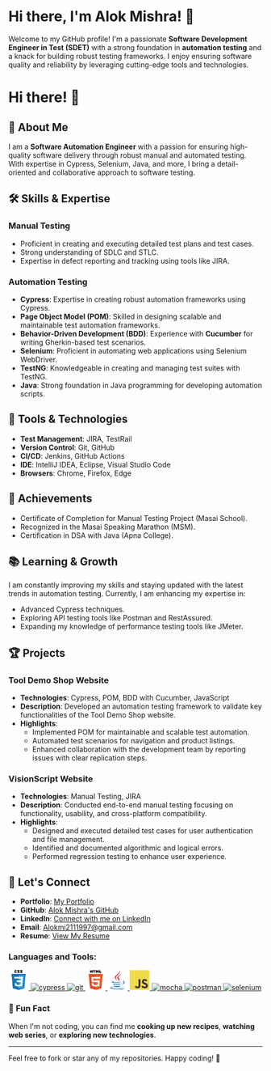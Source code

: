 # Hi there, I'm Alok Mishra! 👋  

Welcome to my GitHub profile! I'm a passionate **Software Development Engineer in Test (SDET)** with a strong foundation in **automation testing** and a knack for building robust testing frameworks. I enjoy ensuring software quality and reliability by leveraging cutting-edge tools and technologies.  

# Hi there! 👋

## 🚀 About Me
I am a **Software Automation Engineer** with a passion for ensuring high-quality software delivery through robust manual and automated testing. With expertise in Cypress, Selenium, Java, and more, I bring a detail-oriented and collaborative approach to software testing.

## 🛠️ Skills & Expertise

### Manual Testing
- Proficient in creating and executing detailed test plans and test cases.
- Strong understanding of SDLC and STLC.
- Expertise in defect reporting and tracking using tools like JIRA.

### Automation Testing
- **Cypress**: Expertise in creating robust automation frameworks using Cypress.
- **Page Object Model (POM)**: Skilled in designing scalable and maintainable test automation frameworks.
- **Behavior-Driven Development (BDD)**: Experience with **Cucumber** for writing Gherkin-based test scenarios.
- **Selenium**: Proficient in automating web applications using Selenium WebDriver.
- **TestNG**: Knowledgeable in creating and managing test suites with TestNG.
- **Java**: Strong foundation in Java programming for developing automation scripts.

## 📂 Tools & Technologies
- **Test Management**: JIRA, TestRail
- **Version Control**: Git, GitHub
- **CI/CD**: Jenkins, GitHub Actions
- **IDE**: IntelliJ IDEA, Eclipse, Visual Studio Code
- **Browsers**: Chrome, Firefox, Edge

## 🌟 Achievements
- Certificate of Completion for Manual Testing Project (Masai School).
- Recognized in the Masai Speaking Marathon (MSM).
- Certification in DSA with Java (Apna College).

## 📚 Learning & Growth
I am constantly improving my skills and staying updated with the latest trends in automation testing. Currently, I am enhancing my expertise in:
- Advanced Cypress techniques.
- Exploring API testing tools like Postman and RestAssured.
- Expanding my knowledge of performance testing tools like JMeter.

## 🏆 Projects

### Tool Demo Shop Website
- **Technologies**: Cypress, POM, BDD with Cucumber, JavaScript
- **Description**: Developed an automation testing framework to validate key functionalities of the Tool Demo Shop website.
- **Highlights**:
  - Implemented POM for maintainable and scalable test automation.
  - Automated test scenarios for navigation and product listings.
  - Enhanced collaboration with the development team by reporting issues with clear replication steps.

### VisionScript Website
- **Technologies**: Manual Testing, JIRA
- **Description**: Conducted end-to-end manual testing focusing on functionality, usability, and cross-platform compatibility.
- **Highlights**:
  - Designed and executed detailed test cases for user authentication and file management.
  - Identified and documented algorithmic and logical errors.
  - Performed regression testing to enhance user experience.

## 🤝 Let's Connect
- **Portfolio**: [My Portfolio](https://heartfelt-melomakarona-d83b9a.netlify.app/)
- **GitHub**: [Alok Mishra's GitHub](https://github.com/Alokmish11)
- **LinkedIn**: [Connect with me on LinkedIn](https://www.linkedin.com/in/alok-mishra-90067224a)
- **Email**: Alokmi2111997@gmail.com
- **Resume**: [View My Resume](https://drive.google.com/file/d/1IvRLpz_mZMp6EMleukqiwbPOuzNt33AP/view?usp=sharing)



<h3 align="left">Languages and Tools:</h3>
<p align="left"> <a href="https://www.w3schools.com/css/" target="_blank" rel="noreferrer"> <img src="https://raw.githubusercontent.com/devicons/devicon/master/icons/css3/css3-original-wordmark.svg" alt="css3" width="40" height="40"/> </a> <a href="https://www.cypress.io" target="_blank" rel="noreferrer"> <img src="https://raw.githubusercontent.com/simple-icons/simple-icons/6e46ec1fc23b60c8fd0d2f2ff46db82e16dbd75f/icons/cypress.svg" alt="cypress" width="40" height="40"/> </a> <a href="https://git-scm.com/" target="_blank" rel="noreferrer"> <img src="https://www.vectorlogo.zone/logos/git-scm/git-scm-icon.svg" alt="git" width="40" height="40"/> </a> <a href="https://www.w3.org/html/" target="_blank" rel="noreferrer"> <img src="https://raw.githubusercontent.com/devicons/devicon/master/icons/html5/html5-original-wordmark.svg" alt="html5" width="40" height="40"/> </a> <a href="https://www.java.com" target="_blank" rel="noreferrer"> <img src="https://raw.githubusercontent.com/devicons/devicon/master/icons/java/java-original.svg" alt="java" width="40" height="40"/> </a> <a href="https://developer.mozilla.org/en-US/docs/Web/JavaScript" target="_blank" rel="noreferrer"> <img src="https://raw.githubusercontent.com/devicons/devicon/master/icons/javascript/javascript-original.svg" alt="javascript" width="40" height="40"/> </a> <a href="https://mochajs.org" target="_blank" rel="noreferrer"> <img src="https://www.vectorlogo.zone/logos/mochajs/mochajs-icon.svg" alt="mocha" width="40" height="40"/> </a> <a href="https://postman.com" target="_blank" rel="noreferrer"> <img src="https://www.vectorlogo.zone/logos/getpostman/getpostman-icon.svg" alt="postman" width="40" height="40"/> </a> <a href="https://www.selenium.dev" target="_blank" rel="noreferrer"> <img src="https://raw.githubusercontent.com/detain/svg-logos/780f25886640cef088af994181646db2f6b1a3f8/svg/selenium-logo.svg" alt="selenium" width="40" height="40"/> </a> </p>


### 🚀 Fun Fact  

When I'm not coding, you can find me **cooking up new recipes**, **watching web series**, or **exploring new technologies**.  

---

Feel free to fork or star any of my repositories. Happy coding! 🌟  

